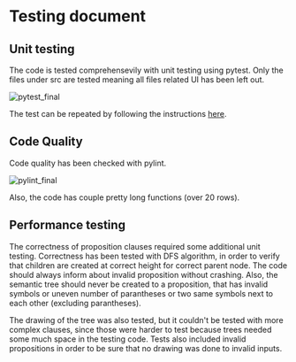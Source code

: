 # Testing document

## Unit testing
The code is tested comprehensevily with unit testing using pytest. Only the files under src are tested meaning all files related UI has been left out.

![pytest_final](https://user-images.githubusercontent.com/94007460/210141021-2210930a-3377-4876-bfcc-d53db5d8ccc7.png)

The test can be repeated by following the instructions [here](https://github.com/nellatuulikki/semantic_tree_generator_tira/blob/main/documentation/user_instructions.md).

## Code Quality
Code quality has been checked with pylint. 

![pylint_final](https://user-images.githubusercontent.com/94007460/210141016-bcac753d-cf8b-42e3-a9dc-f64782c8e892.png)

Also, the code has couple pretty long functions (over 20 rows).

## Performance testing

The correctness of proposition clauses required some additional unit testing. Correctness has been tested with DFS algorithm, in order to verify that children are created at correct height for correct parent node.
The code should always inform about invalid proposition without crashing. Also, the semantic tree should never be created to a proposition, that has invalid symbols or uneven number of parantheses or two same symbols next to each other (excluding parantheses). 

The drawing of the tree was also tested, but it couldn't be tested with more complex clauses, since those were harder to test because trees needed some much space in the testing code. Tests also included invalid propositions in order to be sure that no drawing was done to invalid inputs.
